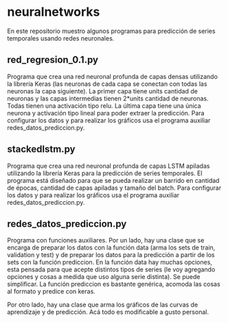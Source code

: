 # neuralnetworks
En este repositorio muestro algunos programas para predicción de series temporales usando redes neuronales. 

## red_regresion_0.1.py 

Programa que crea una red neuronal profunda de capas densas utilizando la librería Keras
(las neuronas de cada capa se conectan con todas las neuronas
la capa siguiente). 
La primer capa tiene units cantidad de neuronas y las capas
intermedias tienen 2*units cantidad de neuronas. Todas tienen 
una activación tipo relu. La última capa tiene una única 
neurona y activación tipo lineal para poder extraer la 
predicción. 
Para configurar los datos y para realizar los gráficos usa
el programa auxiliar redes_datos_prediccion.py.

## stackedlstm.py 

Programa que crea una red neuronal profunda de capas LSTM 
apiladas utilizando la librería Keras para la predicción
de series temporales.
El programa está diseñado para que se pueda realizar un
barrido en cantidad de épocas, cantidad de capas 
apiladas y tamaño del batch. 
Para configurar los datos y para realizar los gráficos usa
el programa auxiliar redes_datos_prediccion.py.

## redes_datos_prediccion.py

Programa con funciones auxiliares.
Por un lado, hay una clase que se encarga de preparar los datos
con la función data (arma los sets de train, validation y test)
y de preparar los datos para la predicción a partir de los sets
con la función prediccion. 
En la función data hay muchas opciones, esta pensada para que
acepte distintos tipos de series (le voy agregando opciones y 
cosas a medida que uso alguna serie distinta). Se puede 
simplificar. 
La función prediccion es bastante genérica, acomoda las cosas al 
formato y predice con keras. 

Por otro lado, hay una clase que arma los gráficos de las curvas
de aprendizaje y de predicción.  Acá todo es modificable a gusto
personal. 
